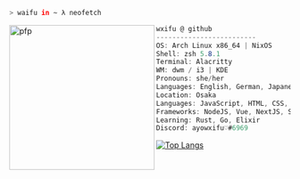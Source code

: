 ```zsh
> waifu in ~ λ neofetch
```

<a href="https://git.yzki.de/wxifu">
    <img align="left" src="https://avatars.githubusercontent.com/u/78354242?v=4" alt="pfp" width="260" height="260" id="pfp">
</a>

```csharp
wxifu @ github
-------------------------
OS: Arch Linux x86_64 | NixOS
Shell: zsh 5.8.1
Terminal: Alacritty
WM: dwm / i3 | KDE
Pronouns: she/her
Languages: English, German, Japanese 
Location: Osaka
Languages: JavaScript, HTML, CSS, C#, Java, PHP, ( ABAP, SQL )
Frameworks: NodeJS, Vue, NextJS, Svelte, ( TailwindCSS )
Learning: Rust, Go, Elixir
Discord: ayowxifu♡#6969
```

[![Top Langs](https://github-readme-stats.vercel.app/api/top-langs/?username=ayowxifu)](https://github.com/anuraghazra/github-readme-stats)
